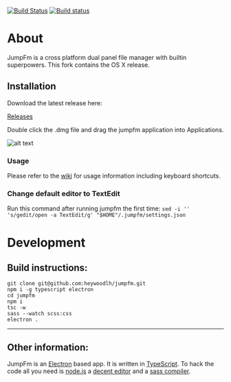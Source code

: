 [![Build Status](https://travis-ci.org/Gilad-Kutiel-App/jumpfm.svg?branch=master)](https://travis-ci.org/Gilad-Kutiel-App/jumpfm)  [![Build status](https://ci.appveyor.com/api/projects/status/g9ggpk5578fq56x2?svg=true)](https://ci.appveyor.com/project/gkutiel/jumpfm) 

# About

JumpFm is a cross platform dual panel file manager with builtin superpowers. This fork contains the OS X release.



## Installation

Download the latest release here:

[Releases](https://github.com/heywoodlh/jumpfm/releases)

Double click the .dmg file and drag the jumpfm application into Applications.

![alt text](https://raw.githubusercontent.com/heywoodlh/jumpfm/master/misc/install.gif) 

### Usage
Please refer to the [wiki](https://github.com/heywoodlh/jumpfm/wiki) for usage information including keyboard shortcuts.


### Change default editor to TextEdit
Run this command after running jumpfm the first time:
`sed -i '' 's/gedit/open -a TextEdit/g' "$HOME"/.jumpfm/settings.json`

# Development

## Build instructions:
```
git clone git@github.com:heywoodlh/jumpfm.git
npm i -g typescript electron
cd jumpfm
npm i
tsc -w
sass --watch scss:css
electron .
```
---

## Other information:

JumpFm is an [Electron](https://electron.atom.io/) based app.
It is written in [TypeScript](https://www.typescriptlang.org/).
To hack the code all you need is [node.js](https://nodejs.org/en/) a
[decent editor](http://bit.ly/2wHIoSz) and a [sass compiler](http://sass-lang.com/).


